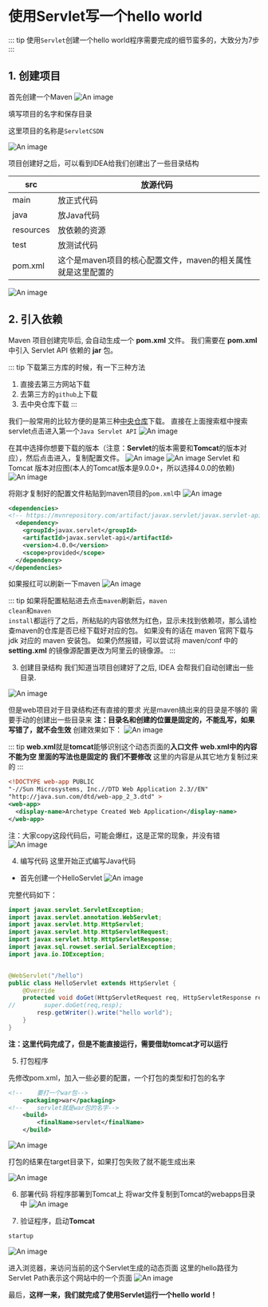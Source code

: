 # 使用Servlet写一个hello world


::: tip
使用<code>Servlet</code>创建一个hello world程序需要完成的细节蛮多的，大致分为7步
:::

## 1. 创建项目
首先创建一个Maven
![An image](/maven.png)

填写项目的名字和保存目录

这里项目的名称是<code>ServletCSDN</code>

![An image](/1.png)


项目创建好之后，可以看到IDEA给我们创建出了一些目录结构

| src       | 放源代码                                                     |
| --------- | ------------------------------------------------------------ |
| main      | 放正式代码                                                   |
| java      | 放Java代码                                                   |
| resources | 放依赖的资源                                                 |
| test      | 放测试代码                                                   |
| pom.xml   | 这个是maven项目的核心配置文件，maven的相关属性就是这里配置的 |

![An image](/2.png)

## 2. 引入依赖
Maven 项目创建完毕后, 会自动生成一个 **pom.xml** 文件。
我们需要在 **pom.xml** 中引入 Servlet API 依赖的 **jar** 包。

::: tip
下载第三方库的时候，有一下三种方法
1. 直接去第三方网站下载
2. 去第三方的<code>github</code>上下载
3. 去中央仓库下载
:::


我们一般常用的比较方便的是第三种[中央仓库](https://mvnrepository.com/)下载。
直接在上面搜索框中搜索servlet点击进入第一个<code>Java Servlet API</code>
![An image](/3.png)

在其中选择你想要下载的版本（注意：**Servlet**的版本需要和**Tomcat**的版本对应），然后点击进入，复制配置文件。
![An image](/4.png)
![An image](/5.png)
Servlet 和 Tomcat 版本对应图(本人的Tomcat版本是9.0.0+，所以选择4.0.0的依赖)
![An image](/7.png)

将刚才复制好的配置文件粘贴到maven项目的<code>pom.xml</code>中
![An image](/6.png)

```xml
<dependencies>
<!-- https://mvnrepository.com/artifact/javax.servlet/javax.servlet-api -->
  <dependency>
    <groupId>javax.servlet</groupId>
    <artifactId>javax.servlet-api</artifactId>
    <version>4.0.0</version>
    <scope>provided</scope>
  </dependency>
</dependencies>
```


如果报红可以刷新一下maven
![An image](/8.png)

::: tip
如果将配置粘贴进去点击<code>maven</code>刷新后，<code>maven clean</code>和<code>maven install</code>都运行了之后，所粘贴的内容依然为红色，显示未找到依赖项，那么请检查maven的仓库是否已经下载好对应的包。
如果没有的话在 maven 官网下载与 jdk 对应的 maven 安装包。
如果仍然报错，可以尝试将 maven/conf 中的 **setting.xml** 的镜像源配置更改为阿里云的镜像源。
:::

3. 创建目录结构
我们知道当项目创建好了之后, IDEA 会帮我们自动创建出一些目录.

![An image](/9.png)

但是web项目对于目录结构还有直接的要求 光是maven搞出来的目录是不够的 
需要手动的创建出一些目录来
**注：目录名和创建的位置是固定的，不能乱写，如果写错了，就不会生效**
创建效果如下：
![An image](/10.png)

::: tip
**web.xml**就是**tomcat**能够识别这个动态页面的**入口文件**
**web.xml中的内容不能为空 里面的写法也是固定的 我们不要修改** 这里的内容是从其它地方复制过来的
:::

``` xml
<!DOCTYPE web-app PUBLIC
"-//Sun Microsystems, Inc.//DTD Web Application 2.3//EN"
"http://java.sun.com/dtd/web-app_2_3.dtd" >
<web-app>
  <display-name>Archetype Created Web Application</display-name>
</web-app>
```

注：大家copy这段代码后，可能会爆红，这是正常的现象，并没有错
![An image](/11.png)

4. 编写代码
这里开始正式编写Java代码

- 首先创建一个HelloServlet
![An image](/12.png)

完整代码如下：
``` java
import javax.servlet.ServletException;
import javax.servlet.annotation.WebServlet;
import javax.servlet.http.HttpServlet;
import javax.servlet.http.HttpServletRequest;
import javax.servlet.http.HttpServletResponse;
import javax.sql.rowset.serial.SerialException;
import java.io.IOException;


@WebServlet("/hello")
public class HelloServlet extends HttpServlet {
    @Override
    protected void doGet(HttpServletRequest req, HttpServletResponse resp) throws ServletException, IOException {
//        super.doGet(req,resp);
        resp.getWriter().write("hello world");
    }
}
```

**注：这里代码完成了，但是不能直接运行，需要借助tomcat才可以运行**

5. 打包程序

先修改pom.xml，加入一些必要的配置，一个打包的类型和打包的名字

``` xml
<!--    要打一个war包-->
    <packaging>war</packaging>
<!--    servlet就是war包的名字-->
    <build>
        <finalName>servlet</finalName>
    </build>
```

![An image](/13.png)

打包的结果在target目录下，如果打包失败了就不能生成出来

![An image](/14.png)

6. 部署代码
将程序部署到Tomcat上
将war文件复制到Tomcat的webapps目录中
![An image](/15.png)


7. 验证程序，启动**Tomcat**
``` sh
startup
```
![An image](/16.png)

进入浏览器，来访问当前的这个Servlet生成的动态页面
这里的hello路径为Servlet Path表示这个网站中的一个页面
![An image](/17.png)

最后，**这样一来，我们就完成了使用Servlet运行一个hello world！**